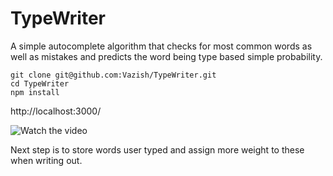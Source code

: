 # TypeWriter
A simple autocomplete algorithm that checks for most common words as well as mistakes and predicts the word being type based simple probability.

    git clone git@github.com:Vazish/TypeWriter.git
    cd TypeWriter
    npm install
http://localhost:3000/

![Watch the video](https://thumbs.gfycat.com/AdventurousFaithfulHawaiianmonkseal-size_restricted.gif)

Next step is to store words user typed and assign more weight to these when writing out. 
